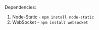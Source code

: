 ﻿Dependencies:

1. Node-Static - `npm install node-static`
2. WebSocket   - `npm install websocket`
